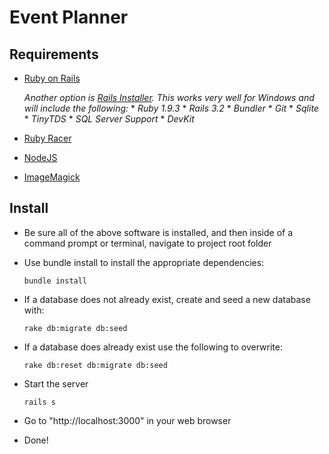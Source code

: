 Event Planner
=============


Requirements
------------

* [Ruby on Rails](http://rubyonrails.org/download)

    *Another option is [Rails Installer](http://railsinstaller.org/en). This works very well for Windows and will include the following:*
      * *Ruby 1.9.3*
      * *Rails 3.2*
      * *Bundler*
      * *Git*
      * *Sqlite*
      * *TinyTDS*
      * *SQL Server Support*
      * *DevKit*

* [Ruby Racer](https://github.com/hiranpeiris/therubyracer_for_windows)

* [NodeJS](http://nodejs.org/)

* [ImageMagick](http://www.imagemagick.org/)

Install
-------

* Be sure all of the above software is installed, and then inside of a command prompt or terminal, navigate to project root folder

* Use bundle install to install the appropriate dependencies:
    ```
    bundle install
    ```

* If a database does not already exist, create and seed a new database with:
    ```
    rake db:migrate db:seed
    ```

* If a database does already exist use the following to overwrite:
    ```
    rake db:reset db:migrate db:seed
    ```

* Start the server
    ```
    rails s
    ```

* Go to "http://localhost:3000" in your web browser

* Done!